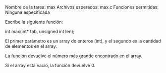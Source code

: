 Nombre de la tarea: max
Archivos esperados: max.c
Funciones permitidas: Ninguna especificada

Escribe la siguiente función:

int max(int* tab, unsigned int len);

El primer parámetro es un array de enteros (int), y el segundo es la cantidad de elementos en el array.

La función devuelve el número más grande encontrado en el array.

Si el array está vacío, la función devuelve 0.
